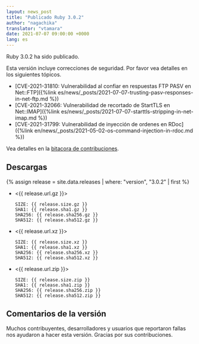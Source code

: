 ```yaml
---
layout: news_post
title: "Publicado Ruby 3.0.2"
author: "nagachika"
translator: "vtamara"
date: 2021-07-07 09:00:00 +0000
lang: es
---
```


Ruby 3.0.2 ha sido publicado.

Esta versión incluye correcciones de seguridad.
Por favor vea detalles en los siguientes tópicos.

* [CVE-2021-31810: Vulnerabilidad al confiar en respuestas FTP PASV en Net::FTP]({%link es/news/_posts/2021-07-07-trusting-pasv-responses-in-net-ftp.md %})
* [CVE-2021-32066: Vulnerabilidad de recortado de StartTLS en Net::IMAP]({%link es/news/_posts/2021-07-07-starttls-stripping-in-net-imap.md %})
* [CVE-2021-31799: Vulnerabilidad de inyección de ordenes en RDoc]({%link en/news/_posts/2021-05-02-os-command-injection-in-rdoc.md %})

Vea detalles en la [bitacora de contribuciones](https://github.com/ruby/ruby/compare/v3_0_1...v3_0_2).

## Descargas

{% assign release = site.data.releases | where: "version", "3.0.2" | first %}

* <{{ release.url.gz }}>

      SIZE: {{ release.size.gz }}
      SHA1: {{ release.sha1.gz }}
      SHA256: {{ release.sha256.gz }}
      SHA512: {{ release.sha512.gz }}

* <{{ release.url.xz }}>

      SIZE: {{ release.size.xz }}
      SHA1: {{ release.sha1.xz }}
      SHA256: {{ release.sha256.xz }}
      SHA512: {{ release.sha512.xz }}

* <{{ release.url.zip }}>

      SIZE: {{ release.size.zip }}
      SHA1: {{ release.sha1.zip }}
      SHA256: {{ release.sha256.zip }}
      SHA512: {{ release.sha512.zip }}


## Comentarios de la versión

Muchos contribuyentes, desarrolladores y usuarios que reportaron fallas
nos ayudaron a hacer esta versión.
Gracias por sus contribuciones.

